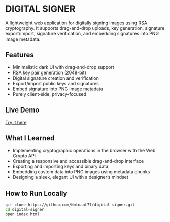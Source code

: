 # DIGITAL SIGNER

A lightweight web application for digitally signing images using RSA cryptography. It supports drag-and-drop uploads, key generation, signature export/import, signature verification, and embedding signatures into PNG image metadata.

## Features

- Minimalistic dark UI with drag-and-drop support  
- RSA key pair generation (2048-bit)  
- Digital signature creation and verification  
- Export/import public keys and signatures  
- Embed signature into PNG image metadata  
- Purely client-side, privacy-focused

## Live Demo

[Try it here]([https://your-deployment-link.com](https://notnaut77.github.io/digital-signer/))

## What I Learned

- Implementing cryptographic operations in the browser with the Web Crypto API  
- Creating a responsive and accessible drag-and-drop interface  
- Exporting and importing keys and binary data  
- Embedding custom data into PNG images using metadata chunks  
- Designing a sleek, elegant UI with a designer’s mindset

## How to Run Locally

```bash
git clone https://github.com/Notnaut77/digital-signer.git
cd digital-signer
open index.html
